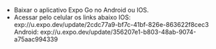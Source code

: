 - Baixar o aplicativo Expo Go no Android ou IOS.
- Acessar pelo celular os links abaixo
IOS: exp://u.expo.dev/update/2cdc77a9-bf7c-41bf-826e-863622f8cec3
Android: exp://u.expo.dev/update/356207e1-b803-48ab-9074-a75aac994339
